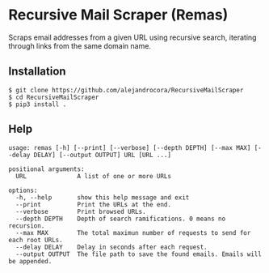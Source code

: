 # Recursive Mail Scraper (Remas)

Scraps email addresses from a given URL using recursive search, iterating through links from the same domain name.

## Installation

```
$ git clone https://github.com/alejandrocora/RecursiveMailScraper
$ cd RecursiveMailScraper
$ pip3 install .
```

## Help

```
usage: remas [-h] [--print] [--verbose] [--depth DEPTH] [--max MAX] [--delay DELAY] [--output OUTPUT] URL [URL ...]

positional arguments:
  URL              A list of one or more URLs

options:
  -h, --help       show this help message and exit
  --print          Print the URLs at the end.
  --verbose        Print browsed URLs.
  --depth DEPTH    Depth of search ramifications. 0 means no recursion.
  --max MAX        The total maximun number of requests to send for each root URLs.
  --delay DELAY    Delay in seconds after each request.
  --output OUTPUT  The file path to save the found emails. Emails will be appended.
```